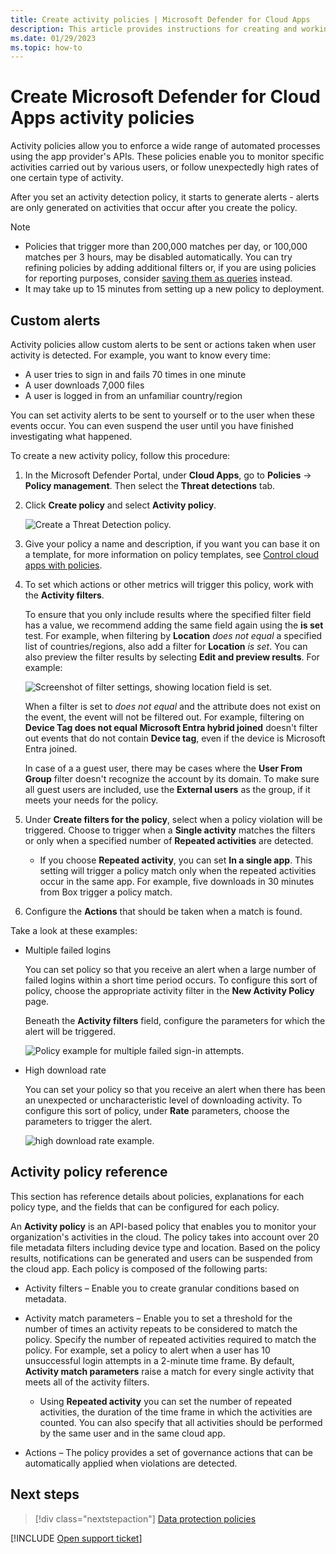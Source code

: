 ```yaml
---
title: Create activity policies | Microsoft Defender for Cloud Apps
description: This article provides instructions for creating and working with activity policies.
ms.date: 01/29/2023
ms.topic: how-to
---
```


# Create Microsoft Defender for Cloud Apps activity policies



Activity policies allow you to enforce a wide range of automated processes using the app provider's APIs. These policies enable you to monitor specific activities carried out by various users, or follow unexpectedly high rates of one certain type of activity.

After you set an activity detection policy, it starts to generate alerts - alerts are only generated on activities that occur after you create the policy.

> [!NOTE]
>  - Policies that trigger more than 200,000 matches per day, or 100,000 matches per 3 hours, may be disabled automatically. You can try refining policies by adding additional filters or, if you are using policies for reporting purposes, consider [saving them as queries](activity-filters-queries.md#activity-queries) instead.
>   - It may take up to 15 minutes from setting up a new policy to deployment.

## Custom alerts

Activity policies allow custom alerts to be sent or actions taken when user activity is detected. For example, you want to know every time:

- A user tries to sign in and fails 70 times in one minute
- A user downloads 7,000 files
- A user is logged in from an unfamiliar country/region

You can set activity alerts to be sent to yourself or to the user when these events occur. You can even suspend the user until you have finished investigating what happened.

To create a new activity policy, follow this procedure:

1. In the Microsoft Defender Portal, under **Cloud Apps**, go to **Policies** -> **Policy management**. Then select the **Threat detections** tab.

1. Click **Create policy** and select **Activity policy**.

    ![Create a Threat Detection policy.](media/create-policy-from-threat-detection-tab.png)

1. Give your policy a name and description, if you want you can base it on a template, for more information on policy templates, see [Control cloud apps with policies](control-cloud-apps-with-policies.md).

1. To set which actions or other metrics will trigger this policy, work with the **Activity filters**.

   To ensure that you only include results where the specified filter field has a value, we recommend adding the same field again using the **is set** test. For example, when filtering by **Location** *does not equal* a specified list of countries/regions, also add a filter for **Location** *is set*. You can also preview the filter results by selecting **Edit and preview results**. For example:

   ![Screenshot of filter settings, showing location field is set.](media/activity-example-location-isset.png)

   When a filter is set to *does not equal* and the attribute does not exist on the event, the event will not be filtered out. For example, filtering on **Device Tag does not equal Microsoft Entra hybrid joined** doesn't filter out events that do not contain **Device tag**, even if the device is Microsoft Entra joined.

   In case of a a guest user, there may be cases where the **User From Group** filter doesn't recognize the account by its domain. To make sure all guest users are included, use the **External users** as the group, if it meets your needs for the policy.
                 
1. Under **Create filters for the policy**, select when a policy violation will be triggered. Choose to trigger when a **Single activity** matches the filters or only when a specified number of **Repeated activities** are detected.
    - If you choose **Repeated activity**, you can set **In a single app**. This setting will trigger a policy match only when the repeated activities occur in the same app. For example, five downloads in 30 minutes from Box trigger a policy match.

1. Configure the **Actions** that should be taken when a match is found.

Take a look at these examples:

- Multiple failed logins

    You can set policy so that you receive an alert when a large number of failed logins within a short time period occurs. To configure this sort of policy, choose the appropriate activity filter in the **New Activity Policy** page.

    Beneath the **Activity filters** field, configure the parameters for which the alert will be triggered.

    ![Policy example for multiple failed sign-in attempts.](media/multiple-failed-log-on-attempts-policy-example.png "multiple failed log on attempts policy example")

- High download rate

    You can set your policy so that you receive an alert when there has been an unexpected or uncharacteristic level of downloading activity. To configure this sort of policy, under **Rate** parameters, choose the parameters to trigger the alert.

    ![high download rate example.](media/high-download-rate-example.png "high download rate example")

## Activity policy reference

This section has reference details about policies, explanations for each policy type, and the fields that can be configured for each policy.

An **Activity policy** is an API-based policy that enables you to monitor your organization's activities in the cloud. The policy takes into account over 20 file metadata filters including device type and location. Based on the policy results, notifications can be generated and users can be suspended from the cloud app.
Each policy is composed of the following parts:

- Activity filters – Enable you to create granular conditions based on metadata.

- Activity match parameters – Enable you to set a threshold for the number of times an activity repeats to be considered to match the policy.  Specify the number of repeated activities required to match the policy. For example, set a policy to alert when a user has 10 unsuccessful login attempts in a 2-minute time frame. By default, **Activity match parameters** raise a match for every single activity that meets all of the activity filters.

  - Using **Repeated activity** you can set the number of repeated activities, the duration of the time frame in which the activities are counted. You can also specify that all activities should be performed by the same user and in the same cloud app.

- Actions – The policy provides a set of governance actions that can be automatically applied when violations are detected.

## Next steps

> [!div class="nextstepaction"]
> [Data protection policies](data-protection-policies.md)

[!INCLUDE [Open support ticket](includes/support.md)]
